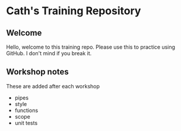 # Cath's Training Repository

## Welcome
Hello, welcome to this training repo. 
Please use this to practice using GitHub. 
I don't mind if you break it.

## Workshop notes
These are added after each workshop
- pipes
- style
- functions
- scope
- unit tests



